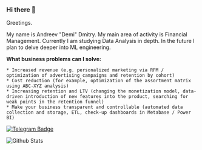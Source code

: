 ### Hi there 👋

Greetings.

My name is Andreev "Demi" Dmitry.
My main area of activity is Financial Management.
Currently I am studying Data Analysis in depth.
In the future I plan to delve deeper into ML engineering.

**What business problems can I solve:**

    * Increased revenue (e.g. personalized marketing via RFM / optimization of advertising campaigns and retention by cohort)
    * Cost reduction (for example, optimization of the assortment matrix using ABC-XYZ analysis)
    * Increasing retention and LTV (changing the monetization model, data-driven introduction of new features into the product, searching for weak points in the retention funnel)
    * Make your business transparent and controllable (automated data collection and storage, ETL, check-up dashboards in Metabase / Power BI)

[![Telegram Badge](https://img.shields.io/badge/-demi7-blue?style=flat-square&logo=Telegram&logoColor=white&link=https://www.t.me/demi7)](https://www.t.me/demi7)

![Github Stats](https://github-readme-stats.vercel.app/api?username=DemiAnderson&count_private=true&show_icons=true&include_all_commits=true)

<!--
**DemiAnderson/DemiAnderson** is a ✨ _special_ ✨ repository because its `README.md` (this file) appears on your GitHub profile.

Here are some ideas to get you started:

- 🔭 I’m currently working on ...
- 🌱 I’m currently learning ...
- 👯 I’m looking to collaborate on ...
- 🤔 I’m looking for help with ...
- 💬 Ask me about ...
- 📫 How to reach me: ...
- 😄 Pronouns: ...
- ⚡ Fun fact: ...
-->
